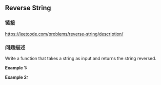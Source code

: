 ## Reverse String  
### 链接  
https://leetcode.com/problems/reverse-string/description/  
### 问题描述
Write a function that takes a string as input and returns the string reversed.

**Example 1:**

**Example 2:**
